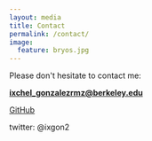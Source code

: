```yaml
---
layout: media
title: Contact
permalink: /contact/
image:
  feature: bryos.jpg
---
```


Please don't hesitate to contact me:

**ixchel_gonzalezrmz@berkeley.edu** 


[GitHub](https://github.com/ixchelgzlzr)


twitter: @ixgon2
